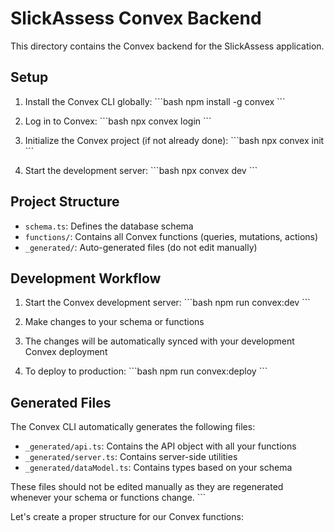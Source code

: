 # SlickAssess Convex Backend

This directory contains the Convex backend for the SlickAssess application.

## Setup

1. Install the Convex CLI globally:
   \`\`\`bash
   npm install -g convex
   \`\`\`

2. Log in to Convex:
   \`\`\`bash
   npx convex login
   \`\`\`

3. Initialize the Convex project (if not already done):
   \`\`\`bash
   npx convex init
   \`\`\`

4. Start the development server:
   \`\`\`bash
   npx convex dev
   \`\`\`

## Project Structure

- `schema.ts`: Defines the database schema
- `functions/`: Contains all Convex functions (queries, mutations, actions)
- `_generated/`: Auto-generated files (do not edit manually)

## Development Workflow

1. Start the Convex development server:
   \`\`\`bash
   npm run convex:dev
   \`\`\`

2. Make changes to your schema or functions

3. The changes will be automatically synced with your development Convex deployment

4. To deploy to production:
   \`\`\`bash
   npm run convex:deploy
   \`\`\`

## Generated Files

The Convex CLI automatically generates the following files:

- `_generated/api.ts`: Contains the API object with all your functions
- `_generated/server.ts`: Contains server-side utilities
- `_generated/dataModel.ts`: Contains types based on your schema

These files should not be edited manually as they are regenerated whenever your schema or functions change.
\`\`\`

Let's create a proper structure for our Convex functions:
